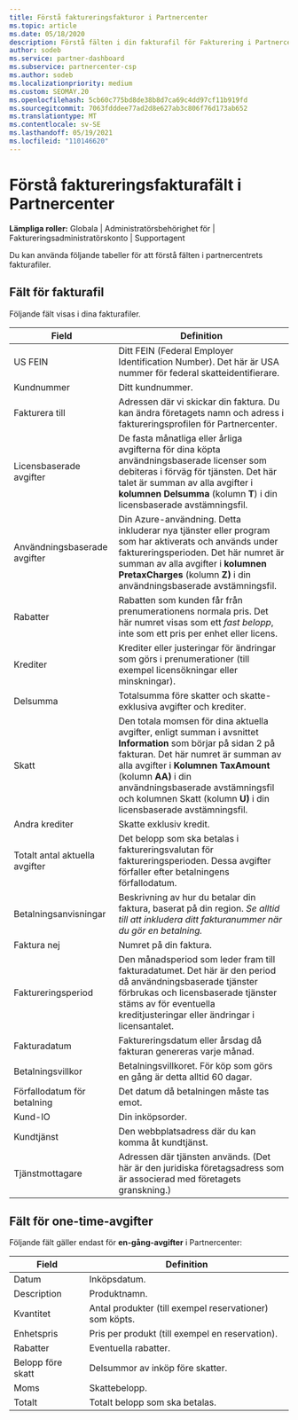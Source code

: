 ```yaml
---
title: Förstå faktureringsfakturor i Partnercenter
ms.topic: article
ms.date: 05/18/2020
description: Förstå fälten i din fakturafil för Fakturering i Partnercenter. Fälten och definitionerna för alla fakturafält och fält för en gång-avgifter ingår.
author: sodeb
ms.service: partner-dashboard
ms.subservice: partnercenter-csp
ms.author: sodeb
ms.localizationpriority: medium
ms.custom: SEOMAY.20
ms.openlocfilehash: 5cb60c775bd8de38b8d7ca69c4dd97cf11b919fd
ms.sourcegitcommit: 7063fdddee77ad2d8e627ab3c806f76d173ab652
ms.translationtype: MT
ms.contentlocale: sv-SE
ms.lasthandoff: 05/19/2021
ms.locfileid: "110146620"
---
```

# <a name="understand-partner-center-billing-invoice-fields"></a>Förstå faktureringsfakturafält i Partnercenter

**Lämpliga roller:** Globala | Administratörsbehörighet för | Faktureringsadministratörskonto | Supportagent

Du kan använda följande tabeller för att förstå fälten i partnercentrets fakturafiler.

## <a name="invoice-file-fields"></a>Fält för fakturafil

Följande fält visas i dina fakturafiler.

| Field | Definition |
| ----- | ---------- |
| US FEIN | Ditt FEIN (Federal Employer Identification Number). Det här är USA nummer för federal skatteidentifierare. |
| Kundnummer | Ditt kundnummer. |
| Fakturera till | Adressen där vi skickar din faktura. Du kan ändra företagets namn och adress i faktureringsprofilen för Partnercenter. |
| Licensbaserade avgifter | De fasta månatliga eller årliga avgifterna för dina köpta användningsbaserade licenser som debiteras i förväg för tjänsten. Det här talet är summan av alla avgifter i **kolumnen Delsumma** (kolumn **T**) i din licensbaserade avstämningsfil. |
| Användningsbaserade avgifter | Din Azure-användning. Detta inkluderar nya tjänster eller program som har aktiverats och används under faktureringsperioden. Det här numret är summan av alla avgifter i **kolumnen PretaxCharges** (kolumn **Z)** i din användningsbaserade avstämningsfil. |
| Rabatter | Rabatten som kunden får från prenumerationens normala pris. Det här numret visas som ett *fast belopp*, inte som ett pris per enhet eller licens. |
| Krediter | Krediter eller justeringar för ändringar som görs i prenumerationer (till exempel licensökningar eller minskningar). |
| Delsumma | Totalsumma före skatter och skatte-exklusiva avgifter och krediter. |
| Skatt | Den totala momsen för dina aktuella avgifter, enligt summan i avsnittet **Information** som börjar på sidan 2 på fakturan. Det här numret är summan av alla avgifter i **Kolumnen TaxAmount** (kolumn  **AA)** i din användningsbaserade avstämningsfil och kolumnen Skatt (kolumn **U)** i din licensbaserade avstämningsfil. |
| Andra krediter | Skatte exklusiv kredit. |
| Totalt antal aktuella avgifter | Det belopp som ska betalas i faktureringsvalutan för faktureringsperioden. Dessa avgifter förfaller efter betalningens förfallodatum. |
| Betalningsanvisningar | Beskrivning av hur du betalar din faktura, baserat på din region. *Se alltid till att inkludera ditt fakturanummer när du gör en betalning.* |
| Faktura nej | Numret på din faktura. |
| Faktureringsperiod | Den månadsperiod som leder fram till fakturadatumet. Det här är den period då användningsbaserade tjänster förbrukas och licensbaserade tjänster stäms av för eventuella kreditjusteringar eller ändringar i licensantalet. |
| Fakturadatum | Faktureringsdatum eller årsdag då fakturan genereras varje månad. |
| Betalningsvillkor | Betalningsvillkoret. För köp som görs en gång är detta alltid 60 dagar. |
| Förfallodatum för betalning | Det datum då betalningen måste tas emot. |
| Kund-IO | Din inköpsorder. |
| Kundtjänst | Den webbplatsadress där du kan komma åt kundtjänst. |
| Tjänstmottagare | Adressen där tjänsten används. (Det här är den juridiska företagsadress som är associerad med företagets granskning.) |

## <a name="one-time-charges-fields"></a>Fält för one-time-avgifter

Följande fält gäller endast för **en-gång-avgifter** i Partnercenter:

| Field | Definition |
| ----- | ---------- |
| Datum | Inköpsdatum. |
| Description | Produktnamn. |
| Kvantitet | Antal produkter (till exempel reservationer) som köpts. |
| Enhetspris | Pris per produkt (till exempel en reservation). |
| Rabatter | Eventuella rabatter. |
| Belopp före skatt | Delsummor av inköp före skatter. |
| Moms | Skattebelopp. |
| Totalt | Totalt belopp som ska betalas. |
